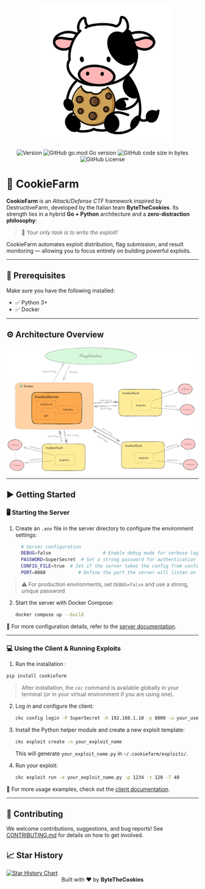 <div align="center">
  <img width="360px" height="auto" src="assets/logo_mucca.png" alt="CookieFarm Logo">
</div>

<p align="center">
  <img src="https://img.shields.io/badge/relase-1.2.0-red?style=flat-square" alt="Version">
  <img alt="GitHub go.mod Go version" src="https://img.shields.io/github/go-mod/go-version/ByteTheCookies/CookieFarm?filename=go.mod&style=flat-square">
  <img alt="GitHub code size in bytes" src="https://img.shields.io/github/languages/code-size/ByteTheCookies/CookieFarm?color=7289DA&style=flat-square">
  <img alt="GitHub License" src="https://img.shields.io/github/license/ByteTheCookies/CookieFarm?color=orange&style=flat-square">
</p>

# 🍪 CookieFarm

**CookieFarm** is an *Attack/Defense CTF* framework inspired by DestructiveFarm, developed by the Italian team **ByteTheCookies**.
Its strength lies in a hybrid **Go + Python** architecture and a **zero-distraction philosophy**:
> 🎯 *Your only task is to write the exploit!*

CookieFarm automates exploit distribution, flag submission, and result monitoring — allowing you to focus entirely on building powerful exploits.

---

## 🔧 Prerequisites

Make sure you have the following installed:

- ✅ Python 3+
- ✅ Docker

---

<!-- ## 📁 Repository Structure

| Directory       | Description |
|------------------|-------------|
| [`client/`](./docs/client/README.md) | Handles exploit creation and flag submission |
| [`server/`](./docs/server/README.md) | Manages exploit distribution, flag collection, and monitoring |

--- -->

## ⚙️ Architecture Overview

<div align="center">
  <img width="800px" height="auto" src="assets/arch_farm.png" alt="Architecture Diagram">
</div>

---

## ▶️ Getting Started

### 🖥️ Starting the Server

1. Create an `.env` file in the server directory to configure the environment settings:

    ```bash
      # Server configuration
      DEBUG=false                   # Enable debug mode for verbose logging
      PASSWORD=SuperSecret  # Set a strong password for authentication
      CONFIG_FILE=true  # Set if the server takes the config from config.yml in the filesystem; otherwise, do not set the variable
      PORT=8080            # Define the port the server will listen on
    ```

  > ⚠️ For production environments, set `DEBUG=false` and use a strong, unique password

2. Start the server with Docker Compose:
   ```bash
   docker compose up --build
   ```

📘 For more configuration details, refer to the [server documentation](./docs/server/README.md).

---

### 💻 Using the Client & Running Exploits

1. Run the installation :
  ```bash
  pip install cookiefarm
  ```

  > After installation, the `ckc` command is available globally in your terminal (or in your virtual environment if you are using one).

2. Log in and configure the client:
   ```bash
   ckc config login -P SuperSecret -h 192.168.1.10 -p 8000 -u your_username
   ```

3. Install the Python helper module and create a new exploit template:
   ```bash
   ckc exploit create -n your_exploit_name
   ```

   This will generate `your_exploit_name.py` in `~/.cookiefarm/exploits/`.

4. Run your exploit:
   ```bash
   ckc exploit run -e your_exploit_name.py -p 1234 -t 120 -T 40
   ```

📘 For more usage examples, check out the [client documentation](./docs/client/README.md).

---

## 🤝 Contributing

We welcome contributions, suggestions, and bug reports!
See [CONTRIBUTING.md](./CONTRIBUTING.md) for details on how to get involved.


## 📈 Star History

<a href="https://star-history.com/#ByteTheCookies/CookieFarm&Date&secret=Z2hwX1AzVkd6OTFZR2h1RkZWNjJHZnplTTFZZU1Yb3pHMTFKeHlDdw==">
 <picture>
   <source media="(prefers-color-scheme: dark)" srcset="https://api.star-history.com/svg?repos=ByteTheCookies/CookieFarm&type=Date&theme=dark&secret=Z2hwX1AzVkd6OTFZR2h1RkZWNjJHZnplTTFZZU1Yb3pHMTFKeHlDdw==" />
   <source media="(prefers-color-scheme: light)" srcset="https://api.star-history.com/svg?repos=ByteTheCookies/CookieFarm&type=Date&secret=Z2hwX1AzVkd6OTFZR2h1RkZWNjJHZnplTTFZZU1Yb3pHMTFKeHlDdw==" />
   <img alt="Star History Chart" src="https://api.star-history.com/svg?repos=ByteTheCookies/CookieFarm&type=Date&secret=Z2hwX1AzVkd6OTFZR2h1RkZWNjJHZnplTTFZZU1Yb3pHMTFKeHlDdw==" />
 </picture>
</a>

<div align="center">
  Built with ❤️ by <strong>ByteTheCookies</strong>
</div>
